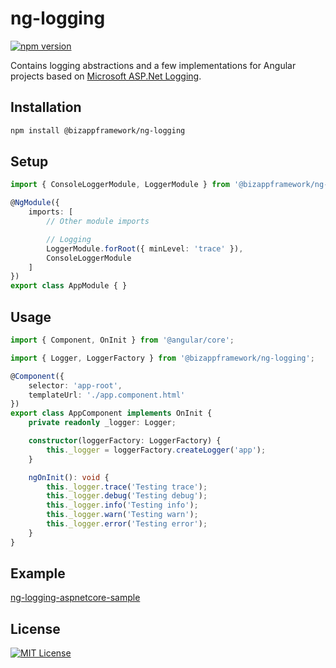 # ng-logging

[![npm version](https://badge.fury.io/js/%40bizappframework%2Fng-logging.svg)](https://badge.fury.io/js/%40bizappframework%2Fng-logging)  

Contains logging abstractions and a few implementations for Angular projects based on [Microsoft ASP.Net Logging](https://github.com/aspnet/Logging).


Installation
---------------

```bash
npm install @bizappframework/ng-logging
```

Setup
---------------

```typescript
import { ConsoleLoggerModule, LoggerModule } from '@bizappframework/ng-logging';

@NgModule({    
    imports: [
        // Other module imports

        // Logging
        LoggerModule.forRoot({ minLevel: 'trace' }),
        ConsoleLoggerModule
    ]    
})
export class AppModule { }
```

Usage
---------------

```typescript
import { Component, OnInit } from '@angular/core';

import { Logger, LoggerFactory } from '@bizappframework/ng-logging';

@Component({
    selector: 'app-root',
    templateUrl: './app.component.html'
})
export class AppComponent implements OnInit {
    private readonly _logger: Logger;

    constructor(loggerFactory: LoggerFactory) {
        this._logger = loggerFactory.createLogger('app');
    }

    ngOnInit(): void {
        this._logger.trace('Testing trace');
        this._logger.debug('Testing debug');
        this._logger.info('Testing info');
        this._logger.warn('Testing warn');
        this._logger.error('Testing error');
    }
}
```

Example
---------------

[ng-logging-aspnetcore-sample](https://github.com/BizAppFramework/ng-logging/tree/master/samples/ng-logging-aspnetcore-sample)

## License

[![MIT License](https://img.shields.io/badge/license-MIT-blue.svg?style=flat)](/LICENSE)